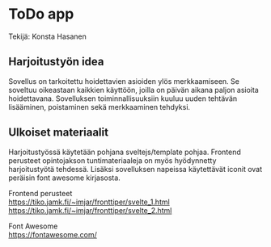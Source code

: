 # ToDo app

Tekijä: Konsta Hasanen

## Harjoitustyön idea

Sovellus on tarkoitettu hoidettavien asioiden ylös merkkaamiseen. Se soveltuu oikeastaan kaikkien käyttöön, joilla on päivän aikana paljon asioita hoidettavana. Sovelluksen toiminnallisuuksiin kuuluu uuden tehtävän lisääminen, poistaminen sekä merkkaaminen tehdyksi.

## Ulkoiset materiaalit

Harjoitustyössä käytetään pohjana sveltejs/template pohjaa. Frontend perusteet opintojakson tuntimateriaaleja on myös hyödynnetty harjoitustyötä tehdessä. Lisäksi sovelluksen napeissa käytettävät iconit ovat peräisin font awesome kirjasosta.

Frontend perusteet  
https://tiko.jamk.fi/~imjar/fronttiper/svelte_1.html  
https://tiko.jamk.fi/~imjar/fronttiper/svelte_2.html

Font Awesome  
https://fontawesome.com/
